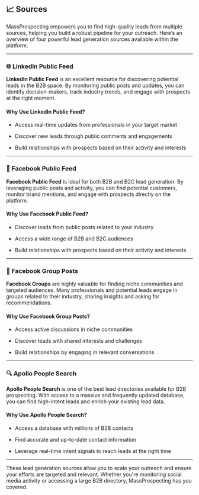 ## 📈 Sources  
MassProspecting empowers you to find high-quality leads from multiple sources, helping you build a robust pipeline for your outreach. Here’s an overview of four powerful lead generation sources available within the platform.

---

### 🌐 LinkedIn Public Feed  
**LinkedIn Public Feed** is an excellent resource for discovering potential leads in the B2B space. By monitoring public posts and updates, you can identify decision-makers, track industry trends, and engage with prospects at the right moment.  

#### Why Use LinkedIn Public Feed?  

- Access real-time updates from professionals in your target market  

- Discover new leads through public comments and engagements  

- Build relationships with prospects based on their activity and interests  

---

### 📘 Facebook Public Feed  
**Facebook Public Feed** is ideal for both B2B and B2C lead generation. By leveraging public posts and activity, you can find potential customers, monitor brand mentions, and engage with prospects directly on the platform.  

#### Why Use Facebook Public Feed?  

- Discover leads from public posts related to your industry  

- Access a wide range of B2B and B2C audiences  

- Build relationships with prospects based on their activity and interests  

---

### 📢 Facebook Group Posts  
**Facebook Groups** are highly valuable for finding niche communities and targeted audiences. Many professionals and potential leads engage in groups related to their industry, sharing insights and asking for recommendations.  

#### Why Use Facebook Group Posts?  

- Access active discussions in niche communities  

- Discover leads with shared interests and challenges  

- Build relationships by engaging in relevant conversations  

---

### 🔍 Apollo People Search  
**Apollo People Search** is one of the best lead directories available for B2B prospecting. With access to a massive and frequently updated database, you can find high-intent leads and enrich your existing lead data.  

#### Why Use Apollo People Search?  

- Access a database with millions of B2B contacts  

- Find accurate and up-to-date contact information  

- Leverage real-time intent signals to reach leads at the right time  

---

These lead generation sources allow you to scale your outreach and ensure your efforts are targeted and relevant. Whether you're monitoring social media activity or accessing a large B2B directory, MassProspecting has you covered.  
